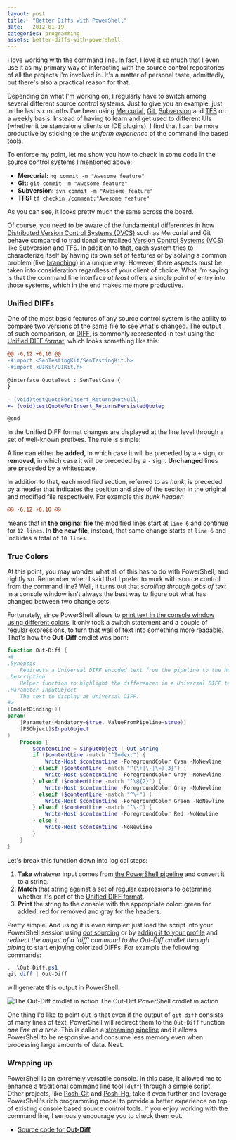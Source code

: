 ```yaml
---
layout: post
title:  "Better Diffs with PowerShell"
date:   2012-01-19
categories: programming
assets: better-diffs-with-powershell
---
```


I love working with the command line. In fact, I love it so much that I even use it as my primary way of interacting with the source control repositories of all the projects I'm involved in. It's a matter of personal taste, admittedly, but there's also a practical reason for that.

Depending on what I'm working on, I regularly have to switch among several different source control systems. Just to give you an example, just in the last six months I've been using [Mercurial][1], [Git][2], [Subversion][3] and [TFS][4] on a weekly basis. Instead of having to learn and get used to different UIs (whether it be standalone clients or IDE plugins), I find that I can be more productive by sticking to the _uniform experience_ of the command line based tools.

To enforce my point, let me show you how to check in some code in the source control systems I mentioned above:

* **Mercurial:** `hg commit -m "Awesome feature"`
* **Git:** `git commit -m "Awesome feature"`
* **Subversion:** `svn commit -m "Awesome feature"`
* **TFS:** `tf checkin /comment:"Awesome feature"`

As you can see, it looks pretty much the same across the board.

Of course, you need to be aware of the fundamental differences in how [Distributed Version Control Systems (DVCS)][5] such as Mercurial and Git behave compared to traditional centralized [Version Control Systems (VCS)][6] like Subversion and TFS. In addition to that, each system tries to characterize itself by having its own set of features or by solving a common problem (like [branching][7]) in a unique way.
However, there aspects must be taken into consideration regardless of your client of choice. What I'm saying is that the command line interface *at least* offers a single point of entry into those systems, which in the end makes me more productive.

### Unified DIFFs

One of the most basic features of any source control system is the ability to compare two versions of the same file to see what's changed. The output of such comparison, or [DIFF][8], is commonly represented in text using the [Unified DIFF format][9], which looks something like this:

```diff
@@ -6,12 +6,10 @@
-#import <SenTestingKit/SenTestingKit.h>
-#import <UIKit/UIKit.h>
-
@interface QuoteTest : SenTestCase {
}

- (void)testQuoteForInsert_ReturnsNotNull;
+- (void)testQuoteForInsert_ReturnsPersistedQuote;

@end
```

In the Unified DIFF format changes are displayed at the line level through a set of well-known prefixes. The rule is simple:

A line can either be **added**, in which case it will be preceded by a `+` sign, or **removed**, in which case it will be preceded by a `-` sign. **Unchanged** lines are preceded by a whitespace.

In addition to that, each modified section, referred to as _hunk_, is preceded by a header that indicates the position and size of the section in the original and modified file respectively. For example this _hunk header_:

```diff
@@ -6,12 +6,10 @@
```

means that in **the original file** the modified lines start at `line 6` and continue for `12 lines`. In **the new file**, instead, that same change starts at `line 6` and includes a total of `10 lines`.

### True Colors

At this point, you may wonder what all of this has to do with PowerShell, and rightly so. Remember when I said that I prefer to work with source control from the command line? Well, it turns out that _scrolling through gobs of text_ in a console window isn't always the best way to figure out what has changed between two change sets.

Fortunately, since PowerShell allows to [print text in the console window using different colors][10], it only took a switch statement and a couple of regular expressions, to turn that [wall of text][11] into something more readable. That's how the **Out-Diff** cmdlet was born:

```powershell
function Out-Diff {
<#
.Synopsis
    Redirects a Universal DIFF encoded text from the pipeline to the host using colors to highlight the differences.
.Description
    Helper function to highlight the differences in a Universal DIFF text using color coding.
.Parameter InputObject
    The text to display as Universal DIFF.
#>
[CmdletBinding()]
param(
    [Parameter(Mandatory=$true, ValueFromPipeline=$true)]
    [PSObject]$InputObject
)
    Process {
        $contentLine = $InputObject | Out-String
        if ($contentLine -match "^Index:") {
            Write-Host $contentLine -ForegroundColor Cyan -NoNewline
        } elseif ($contentLine -match "^(\+|\-|\=){3}") {
            Write-Host $contentLine -ForegroundColor Gray -NoNewline
        } elseif ($contentLine -match "^\@{2}") {
            Write-Host $contentLine -ForegroundColor Gray -NoNewline
        } elseif ($contentLine -match "^\+") {
            Write-Host $contentLine -ForegroundColor Green -NoNewline
        } elseif ($contentLine -match "^\-") {
            Write-Host $contentLine -ForegroundColor Red -NoNewline
        } else {
            Write-Host $contentLine -NoNewline
        }
    }
}
```

Let's break this function down into logical steps:

1. **Take** whatever input comes from [the PowerShell pipeline][12] and convert it to a string.
2. **Match** that string against a set of regular expressions to determine whether it's part of the [Unified DIFF format][9].
3. **Print** the string to the console with the appropriate color: green for added, red for removed and gray for the headers.

Pretty simple. And using it is even simpler: just load the script into your PowerShell session using [dot sourcing][13] or by [adding it to your profile][14] and _redirect the output of a 'diff' command to the Out-Diff cmdlet through piping_ to start enjoying colorized DIFFs. For example the following commands:

```powershell
. .\Out-Diff.ps1
git diff | Out-Diff
```

will generate this output in PowerShell:

<img src="{{ site.url }}/assets/{{ page.assets }}/out-diff-in-action.png"
     alt="The Out-Diff cmdlet in action"
     title="The Out-Diff cmdlet in action"
     class="screenshot-noshadow-caption" />
<span class="caption">The Out-Diff PowerShell cmdlet in action</span>

One thing I'd like to point out is that even if the output of `git diff` consists of many lines of text, PowerShell will redirect them to the `Out-Diff` function _one line at a time_. This is called a [streaming pipeline][15] and it allows PowerShell to be responsive and consume less memory even when processing large amounts of data. Neat.

### Wrapping up

PowerShell is an extremely versatile console. In this case, it allowed me to enhance a traditional command line tool (`diff`) through a simple script. Other projects, like [Posh-Git][16] and [Posh-Hg][17], take it even further and leverage PowerShell's rich programming model to provide a better experience on top of existing console based source control tools. If you enjoy working with the command line, I seriously encourage you to check them out.

<a id="downloads"></a>
<div class="note downloads">
<ul>
  <li class="github"><a href="https://gist.github.com/ecampidoglio/1635952">Source code for <strong>Out-Diff</strong></a></li>
</ul>
</div>

[1]: http://mercurial.selenic.com
[2]: http://git-scm.com
[3]: http://subversion.tigris.org
[4]: http://msdn.microsoft.com/en-us/vstudio/ff637362
[5]: http://en.wikipedia.org/wiki/Distributed_revision_control
[6]: http://en.wikipedia.org/wiki/Revision_control
[7]: http://en.wikipedia.org/wiki/Branching_(software)
[8]: http://en.wikipedia.org/wiki/Diff
[9]: http://en.wikipedia.org/wiki/Diff#Unified_format
[10]: http://technet.microsoft.com/en-us/library/dd347596.aspx
[11]: http://www.walloftext.net
[12]: http://powershell.com/cs/blogs/ebook/archive/2008/11/23/chapter-5-the-powershell-pipeline.aspx
[13]: http://technet.microsoft.com/en-us/library/ee176949.aspx#ECAA
[14]: http://powershell.com/cs/blogs/ebook/archive/2009/03/30/chapter-10-scripts.aspx#profile-autostart-scripts
[15]: http://powershell.com/cs/blogs/ebook/archive/2008/11/23/chapter-5-the-powershell-pipeline.aspx#streaming-real-time-processing-or-not
[16]: https://github.com/dahlbyk/posh-git
[17]: http://poshhg.codeplex.com

